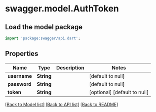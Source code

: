 # swagger.model.AuthToken

## Load the model package
```dart
import 'package:swagger/api.dart';
```

## Properties
Name | Type | Description | Notes
------------ | ------------- | ------------- | -------------
**username** | **String** |  | [default to null]
**password** | **String** |  | [default to null]
**token** | **String** |  | [optional] [default to null]

[[Back to Model list]](../README.md#documentation-for-models) [[Back to API list]](../README.md#documentation-for-api-endpoints) [[Back to README]](../README.md)


